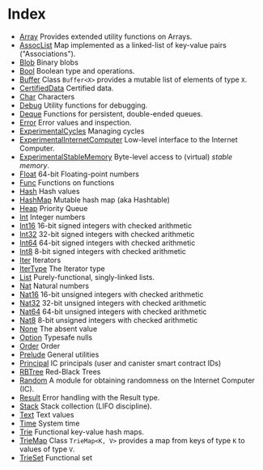# Index

* [Array](Array.md) Provides extended utility functions on Arrays.
* [AssocList](AssocList.md) Map implemented as a linked-list of key-value pairs ("Associations").
* [Blob](Blob.md) Binary blobs
* [Bool](Bool.md) Boolean type and operations.
* [Buffer](Buffer.md) Class `Buffer<X>` provides a mutable list of elements of type `X`.
* [CertifiedData](CertifiedData.md) Certified data.
* [Char](Char.md) Characters
* [Debug](Debug.md) Utility functions for debugging.
* [Deque](Deque.md) Functions for persistent, double-ended queues.
* [Error](Error.md) Error values and inspection.
* [ExperimentalCycles](ExperimentalCycles.md) Managing cycles
* [ExperimentalInternetComputer](ExperimentalInternetComputer.md) Low-level interface to the Internet Computer.
* [ExperimentalStableMemory](ExperimentalStableMemory.md) Byte-level access to (virtual) _stable memory_.
* [Float](Float.md) 64-bit Floating-point numbers
* [Func](Func.md) Functions on functions
* [Hash](Hash.md) Hash values
* [HashMap](HashMap.md) Mutable hash map (aka Hashtable)
* [Heap](Heap.md) Priority Queue
* [Int](Int.md) Integer numbers
* [Int16](Int16.md) 16-bit signed integers with checked arithmetic
* [Int32](Int32.md) 32-bit signed integers with checked arithmetic
* [Int64](Int64.md) 64-bit signed integers with checked arithmetic
* [Int8](Int8.md) 8-bit signed integers with checked arithmetic
* [Iter](Iter.md) Iterators
* [IterType](IterType.md) The Iterator type
* [List](List.md) Purely-functional, singly-linked lists.
* [Nat](Nat.md) Natural numbers
* [Nat16](Nat16.md) 16-bit unsigned integers with checked arithmetic
* [Nat32](Nat32.md) 32-bit unsigned integers with checked arithmetic
* [Nat64](Nat64.md) 64-bit unsigned integers with checked arithmetic
* [Nat8](Nat8.md) 8-bit unsigned integers with checked arithmetic
* [None](None.md) The absent value
* [Option](Option.md) Typesafe nulls
* [Order](Order.md) Order
* [Prelude](Prelude.md) General utilities
* [Principal](Principal.md) IC principals (user and canister smart contract IDs)
* [RBTree](RBTree.md) Red-Black Trees
* [Random](Random.md) A module for obtaining randomness on the Internet Computer (IC).
* [Result](Result.md) Error handling with the Result type.
* [Stack](Stack.md) Stack collection (LIFO discipline).
* [Text](Text.md) Text values
* [Time](Time.md) System time
* [Trie](Trie.md) Functional key-value hash maps.
* [TrieMap](TrieMap.md) Class `TrieMap<K, V>` provides a map from keys of type `K` to values of type `V`.
* [TrieSet](TrieSet.md) Functional set
